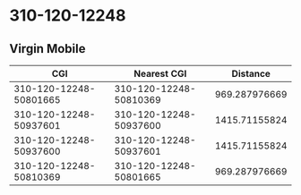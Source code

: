# 310-120-12248
## Virgin Mobile


| CGI | Nearest CGI | Distance |
|-----|-------------|----------|
| 310-120-12248-50801665 | 310-120-12248-50810369 | 969.287976669 |
| 310-120-12248-50937601 | 310-120-12248-50937600 | 1415.71155824 |
| 310-120-12248-50937600 | 310-120-12248-50937601 | 1415.71155824 |
| 310-120-12248-50810369 | 310-120-12248-50801665 | 969.287976669 |
